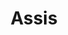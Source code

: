 ---
title: "Assis"
type: "soin"
highlighted: true
pic: assis.jpg
description: Un soin ancestral pour favoriser le recentrage physique et émotionnel
---
